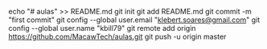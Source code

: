 echo "# aulas" >> README.md
git init
git add README.md
git commit -m "first commit"
git config --global user.email "klebert.soares@gmail.com"
git config --global user.name "kbill79"
git remote add origin https://github.com/MacawTech/aulas.git
git push -u origin master


